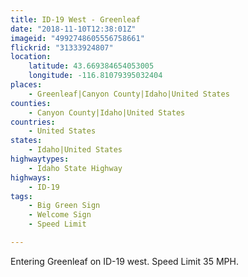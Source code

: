 ```yaml
---
title: ID-19 West - Greenleaf
date: "2018-11-10T12:38:01Z"
imageid: "4992748605556758661"
flickrid: "31333924807"
location:
    latitude: 43.669384654053005
    longitude: -116.81079395032404
places:
    - Greenleaf|Canyon County|Idaho|United States
counties:
    - Canyon County|Idaho|United States
countries:
    - United States
states:
    - Idaho|United States
highwaytypes:
    - Idaho State Highway
highways:
    - ID-19
tags:
    - Big Green Sign
    - Welcome Sign
    - Speed Limit

---
```

Entering Greenleaf on ID-19 west.  Speed Limit 35 MPH.
